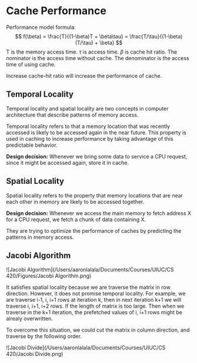 # Cache Performance

Performance model formula:
$$
f(\beta) = \frac{T}{(1-\beta)T + \beta\tau} = \frac{T/\tau}{(1-\beta)(T/\tau) + \beta}
$$
T is the memory access time. $\tau$ is access time. $\beta$ is cache hit ratio. The nominator is the access time without cache. The denominator is the access time of using cache.

Increase cache-hit ratio will increase the performance of cache.

## Temporal Locality

Temporal locality and spatial locality are two concepts in computer architecture that describe patterns of memory access. 

Temporal locality refers to that a memory location that was recently accessed is likely to be accessed again in the near future. This property is used in caching to increase performance by taking advantage of this predictable behavior.

**Design decision:** Whenever we bring some data to service a CPU request, since it might be accessed again, store it in cache.

## Spatial Locality

Spatial locality refers to the property that memory locations that are near each other in memory are likely to be accessed together. 

**Design decision:** Whenever we access the main memory to fetch address X for a CPU request, we fetch a chunk of data containing X.

They are trying to optimize the performance of caches by predicting the patterns in memory access.

## Jacobi Algorithm

![Jacobi Algorithm](/Users/aaronlalala/Documents/Courses/UIUC/CS 420/Figures/Jacobi Algorithm.png)

It satisfies spatial locality because we are traverse the matrix in row direction. However, it does not promise temporal locality. For example, we are traverse i-1, i, i+1 rows at iteration k, then in next iteration k+1 we will traverse i, i+1, i+2 rows. If the length of matrix is too large. Then when we traverse in the k+1 iteration, the prefetched values of i, i+1 rows might be alrealy overwritten.

To overcome this situation, we could cut the matrix in column direction, and traverse by the following order. 

![Jacobi Divide](/Users/aaronlalala/Documents/Courses/UIUC/CS 420/Jacobi Divide.png)